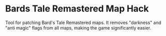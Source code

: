 # Bards Tale Remastered Map Hack
Tool for patching Bard's Tale Remastered maps. It removes "darkness" and "anti magic" flags from all maps, making the game significantly easier.
